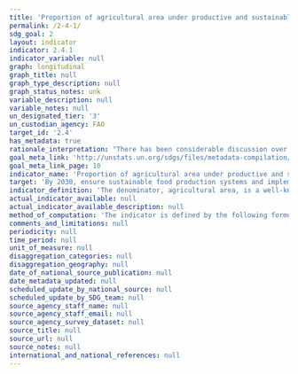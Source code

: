 ```yaml
---
title: 'Proportion of agricultural area under productive and sustainable agriculture'
permalink: /2-4-1/
sdg_goal: 2
layout: indicator
indicator: 2.4.1
indicator_variable: null
graph: longitudinal
graph_title: null
graph_type_description: null
graph_status_notes: unk
variable_description: null
variable_notes: null
un_designated_tier: '3'
un_custodian_agency: FAO
target_id: '2.4'
has_metadata: true
rationale_interpretation: "There has been considerable discussion over the past thirty years on how to define \"sustainable agriculture.\" Sustainability was often understood mainly in its environmental dimension. Yet, it is well established that sustainability needs to be considered in terms of its social, environmental and economic dimensions. The indicator has been operationalized in order to capture its multidimensional nature.\n The main points on which the indicator is based are as follows:\n \tMaintain the natural resource base in order to ensure sufficient productivity for the foreseeable future\n \tEnsure the generation of a level of income which is sufficient to keep the livelihood of the entire family steadily above the poverty line, and in accordance with the development objectives of the country.\n \tProvide access to safety nets, ensure flexibility in front of market and natural shocks and ensure clear ownership and tenure rights, with no discrimination on gender basis.\n Challenges to sustainable agriculture vary within and across countries, and by region and are affected by socio-economic and bio-physical conditions. By defining sustainability across its three dimensions, countries can select those metrics within their measurement instrument that best capture the priorities most relevant to them.\n A set of possible metrics for each sustainability dimension will be established in order to ensure relevance across the whole range of possible socio-economic and bio-physical conditions. Farm surveys will be designed on the basis of a limited set of these measurements, established at national level in order to cover the most relevant aspects of these three dimensions of sustainability. Each surveyed farm will be assessed against targets for each of these measurements, decided at national level. Farms or areas that satisfy the targets in the three dimensions would be considered as sustainable; otherwise no. Progress would be measured against a benchmark, which would show trends over time."
goal_meta_link: 'http://unstats.un.org/sdgs/files/metadata-compilation/Metadata-Goal-2.pdf'
goal_meta_link_page: 10
indicator_name: 'Proportion of agricultural area under productive and sustainable agriculture'
target: 'By 2030, ensure sustainable food production systems and implement resilient agricultural practices that increase productivity and production, that help maintain ecosystems, that strengthen capacity for adaptation to climate change, extreme weather, drought, flooding and other disasters and that progressively improve land and soil quality.'
indicator_definition: 'The denominator, agricultural area, is a well-known and established indicator that are collected by statistical bodies in countries and compiled internationally via a questionnaire by FAO. These data are available in FAO''s database FAOSTAT. The numerator captures the three dimensions of sustainable production: environmental, economic and social. The measurement instrument '' farm surveys '' will give countries the flexibility to identify issues related to sustainability that are most relevant to priorities/challenges within these three dimensions. Land under productive and sustainable agriculture will be those farms that satisfy indicators selected across all three dimension'
actual_indicator_available: null
actual_indicator_available_description: null
method_of_computation: 'The indicator is defined by the following formula: Percent of land under productive and sustainable agriculture Area under productive and sustainable agriculture divided by Agricultural area Where Agricultural area = arable land + permanent crops + permanent meadows and pastures'
comments_and_limitations: null
periodicity: null
time_period: null
unit_of_measure: null
disaggregation_categories: null
disaggregation_geography: null
date_of_national_source_publication: null
date_metadata_updated: null
scheduled_update_by_national_source: null
scheduled_update_by_SDG_team: null
source_agency_staff_name: null
source_agency_staff_email: null
source_agency_survey_dataset: null
source_title: null
source_url: null
source_notes: null
international_and_national_references: null
---
```

